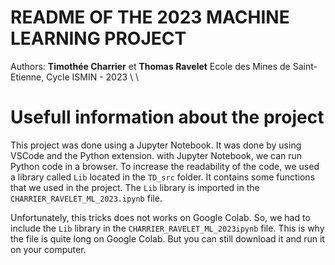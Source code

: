 # README OF THE 2023 MACHINE LEARNING PROJECT
Authors: **Timothée Charrier** et **Thomas Ravelet**
Ecole des Mines de Saint-Etienne, Cycle ISMIN - 2023 \ \

# Usefull information about the project

This project was done using a Jupyter Notebook. It was done by using VSCode and the Python extension. with Jupyter Notebook, we can run Python code in a browser.
To increase the readability of the code, we used a library called ```Lib``` located in the ```TD_src``` folder. It contains some functions that we used in the project. The ```Lib``` library is imported in the ```CHARRIER_RAVELET_ML_2023.ipynb``` file.

Unfortunately, this tricks does not works on Google Colab. So, we had to include the ```Lib``` library in the ```CHARRIER_RAVELET_ML_2023ipynb``` file. This is why the file is quite long on Google Colab. But you can still download it and run it on your computer.